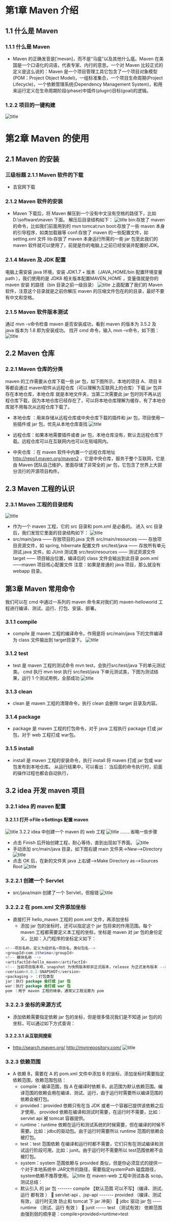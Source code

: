 # 第1章 Maven 介绍
## 1.1 什么是 Maven
### 1.1.1 什么是 Maven
* Maven 的正确发音是[ˈmevən]，而不是“马瘟”以及其他什么瘟。Maven 在美国是一个口语化的词语，代表专家、内行的意思。一个对 Maven 比较正式的定义是这么说的：Maven 是一个项目管理工具它包含了一个项目对象模型 (POM：Project Object Model)，一组标准集合，一个项目生命周期(Project Lifecycle)，一个依赖管理系统(Dependency Management System)，和用来运行定义在生命周期阶段(phase)中插件(plugin)目标(goal)的逻辑。
### 1.2.2 项目的一键构建
![title](https://raw.githubusercontent.com/XJZ-0707/imge/master/gitnote/2019/09/30/maven1-1569841287184.jpg)

# 第2章 Maven 的使用 
## 2.1 Maven 的安装
### 三级标题 2.1.1 Maven 软件的下载
* 去官网下载
### 2.1.2 Maven 软件的安装
* Maven 下载后，将 Maven 解压到一个没有中文没有空格的路径下，比如 D:\software\maven 下面。
解压后目录结构如下：
![title](https://raw.githubusercontent.com/XJZ-0707/imge/master/gitnote/2019/09/30/maven2-1569843137961.jpg)
bin:存放了 maven 的命令，比如我们前面用到的 mvn tomcat:run
boot:存放了一些 maven 本身的引导程序，如类加载器等
conf:存放了 maven 的一些配置文件，如 setting.xml 文件
lib:存放了 maven 本身运行所需的一些 jar 包至此我们的 maven 软件就可以使用了，前提是你的电脑上之前已经安装并配置好JDK。
### 2.1.4 Maven 及 JDK 配置
电脑上需安装 java 环境，安装 JDK1.7 + 版本（JAVA_HOME/bin 配置环境变量 path ），我们使用的是 JDK8 相关版本配置MAVEN_HOME ，变量值就是你的 maven 安装 的路径（bin 目录之前一级目录）
![title](https://raw.githubusercontent.com/XJZ-0707/imge/master/gitnote/2019/09/30/maven3-1569843278893.jpg)
上面配置了我们的 Maven 软件，注意这个目录就是之前你解压 maven 的压缩文件包在的的目录，最好不要有中文和空格。

### 2.1.5 Maven 软件版本测试
通过 mvn -v命令检查 maven 是否安装成功，看到 maven 的版本为 3.5.2 及 java 版本为 1.8 即为安装成功。
找开 cmd 命令，输入 mvn –v命令，如下图：
![title](https://raw.githubusercontent.com/XJZ-0707/imge/master/gitnote/2019/09/30/maven5-1569843383159.jpg)
## 2.2 Maven 仓库
### 2.2.1 Maven 仓库的分类
maven 的工作需要从仓库下载一些 jar 包，如下图所示，本地的项目 A、项目 B 等都会通过 maven软件从远程仓库（可以理解为互联网上的仓库）下载 jar 包并存在本地仓库，本地仓库 就是本地文件夹，当第二次需要此 jar 包时则不再从远程仓库下载，因为本地仓库已经存在了，可以将本地仓库理解为缓存，有了本地仓库就不用每次从远程仓库下载了。

* 本地仓库 ：用来存储从远程仓库或中央仓库下载的插件和 jar 包，项目使用一些插件或 jar 包，优先从本地仓库查找
![title](https://raw.githubusercontent.com/XJZ-0707/imge/master/gitnote/2019/09/30/maven6-1569844010436.jpg)

* 远程仓库：如果本地需要插件或者 jar 包，本地仓库没有，默认去远程仓库下载。远程仓库可以在互联网内也可以在局域网内。
* 中央仓库 ：在 maven 软件中内置一个远程仓库地址 http://repo1.maven.org/maven2 ，它是中央仓库，服务于整个互联网，它是由 Maven 团队自己维护，里面存储了非常全的 jar 包，它包含了世界上大部分流行的开源项目构件。
  
## 2.3 Maven 工程的认识

### 2.3.1 Maven 工程的目录结构
![title](https://raw.githubusercontent.com/XJZ-0707/imge/master/gitnote/2019/09/30/maven7-1569844181745.jpg)
* 作为一个 maven 工程，它的 src 目录和 pom.xml 是必备的。
进入 src 目录后，我们发现它里面的目录结构如下：
![title](https://raw.githubusercontent.com/XJZ-0707/imge/master/gitnote/2019/09/30/maven8-1569844362656.jpg)
* src/main/java —— 存放项目的.java 文件
src/main/resources —— 存放项目资源文件，如 spring, hibernate 配置文件
src/test/java —— 存放所有单元测试.java 文件，如 JUnit 测试类
src/test/resources —— 测试资源文件
target —— 项目输出位置，编译后的 class 文件会输出到此目录
pom.xml——maven 项目核心配置文件
注意：如果是普通的 java 项目，那么就没有 webapp 目录。
## 第3章 Maven 常用命令 
我们可以在 cmd 中通过一系列的 maven 命令来对我们的 maven-helloworld 工程进行编译、测试、运行、打包、安装、部署。

### 3.1.1 compile
* compile 是 maven 工程的编译命令，作用是将 src/main/java 下的文件编译为 class 文件输出到 target目录下。
![title](https://raw.githubusercontent.com/XJZ-0707/imge/master/gitnote/2019/09/30/maven9-1569844765904.jpg)

### 3.1.2 test
* test 是 maven 工程的测试命令 mvn test，会执行src/test/java 下的单元测试类。
cmd 执行 mvn test 执行 src/test/java 下单元测试类，下图为测试结果，运行 1 个测试用例，全部成功
![title](https://raw.githubusercontent.com/XJZ-0707/imge/master/gitnote/2019/09/30/maven10-1569844844978.jpg)

### 3.1.3 clean
* clean 是 maven 工程的清理命令，执行 clean 会删除 target 目录及内容。
### 3.1.4 package
* package 是 maven 工程的打包命令，对于 java 工程执行 package 打成 jar 包，对于 web 工程打成 war包。

### 3.1.5 install
* install 是 maven 工程的安装命令，执行 install 将 maven 打成 jar 包或 war 包发布到本地仓库。
从运行结果中，可以看出：
当后面的命令执行时，前面的操作过程也都会自动执行，

## 3.2 idea 开发 maven 项目

### 3.2.1 idea 的 maven 配置
#### 3.2.1.1 打开->File->Settings 配置 maven
![title](https://raw.githubusercontent.com/XJZ-0707/imge/master/gitnote/2019/09/30/maven11-1569846099937.jpg)
3.2.2 idea 中创建一个 maven 的 web 工程
![title](https://raw.githubusercontent.com/XJZ-0707/imge/master/gitnote/2019/09/30/maven12-1569851010218.jpg)
........省略一些步骤
* 点击 Finish 后开始创建工程，耐心等待，直到出现如下界面。
![title](https://raw.githubusercontent.com/XJZ-0707/imge/master/gitnote/2019/09/30/maven13-1569851104333.jpg)
* 手动添加 src/main/java 目录，如下图右键 main 文件夹->New-->Directory
![title](https://raw.githubusercontent.com/XJZ-0707/imge/master/gitnote/2019/09/30/maven14-1569851159780.jpg)
* 点击 OK 后，在新的文件夹 java 上右键-->Make Directory as-->Sources Root
![title](https://raw.githubusercontent.com/XJZ-0707/imge/master/gitnote/2019/09/30/maven15-1569851227770.jpg)
### 3.2.2.1 创建一个 Servlet
* src/java/main 创建了一个 Servlet，但报错
![title](https://raw.githubusercontent.com/XJZ-0707/imge/master/gitnote/2019/09/30/maven16-1569851289545.jpg)
### 3.2.2.2 在 pom.xml 文件添加坐标
* 直接打开 hello_maven 工程的 pom.xml 文件，再添加坐标
	* 添加 jar 包的坐标时，还可以指定这个 jar 包将来的作用范围。每个 maven 工程都需要定义本工程的坐标，坐标是 maven 对 jar 包的身份定义，比如：入门程序的坐标定义如下：
```java
<!--项目名称，定义为组织名+项目名，类似包名-->
<groupId>com.itheima</groupId>
<!-- 模块名称 -->
<artifactId>hello_maven</artifactId>
<!-- 当前项目版本号，snapshot 为快照版本即非正式版本，release 为正式发布版本 -->
<version>0.0.1-SNAPSHOT</version>
<packaging > ：打包类型
jar：执行 package 会打成 jar 包
war：执行 package 会打成 war 包
pom ：用于 maven 工程的继承，通常父工程设置为 pom
```
### 3.2.2.3 坐标的来源方式
* 添加依赖需要指定依赖 jar 包的坐标，但是很多情况我们是不知道 jar 包的的坐标，可以通过如下方式查询：
#### 3.2.2.3.1 从互联网搜索
* http://search.maven.org/
http://mvnrepository.com/
![title](https://raw.githubusercontent.com/XJZ-0707/imge/master/gitnote/2019/09/30/maven17-1569851465978.jpg)
### 3.2.3 依赖范围
* A 依赖 B，需要在 A 的 pom.xml 文件中添加 B 的坐标，添加坐标时需要指定依赖范围，依赖范围包括：
	* compile：编译范围，指 A 在编译时依赖 B，此范围为默认依赖范围。编译范围的依赖会用在编译、测试、运行，由于运行时需要所以编译范围的依赖会被打包。
	* provided：provided 依赖只有在当 JDK 或者一个容器已提供该依赖之后才使用， provided 依赖在编译和测试时需要，在运行时不需要，比如：servlet api 被 tomcat 容器提供。
	* runtime：runtime 依赖在运行和测试系统的时候需要，但在编译的时候不需要。比如：jdbc的驱动包。由于运行时需要所以 runtime 范围的依赖会被打包。
	* test：test 范围依赖 在编译和运行时都不需要，它们只有在测试编译和测试运行阶段可用，比如：junit。由于运行时不需要所以 test范围依赖不会被打包。
	* system：system 范围依赖与 provided 类似，但是你必须显式的提供一个对于本地系统中 JAR文件的路径，需要指定systemPath 磁盘路径，system依赖不推荐使用。
![title](https://raw.githubusercontent.com/XJZ-0707/imge/master/gitnote/2019/09/30/maven18-1569851734634.jpg)
在 maven-web 工程中测试各各 scop。
测试总结：
	*  默认引入 的 jar 包 ------- compile 【默认范围 可以不写】（编译、测试、运行 都有效 ）
 servlet-api 、jsp-api ------- provided （编译、测试 有效， 运行时无效 防止和 tomcat 下 jar 冲突）
 jdbc 驱动 jar 包 ---- runtime （测试、运行 有效 ）
 junit ----- test （测试有效）
依赖范围由强到弱的顺序是：compile>provided>runtime>test














